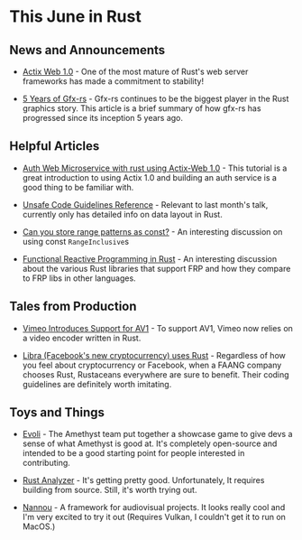 # This June in Rust

## News and Announcements

- [Actix Web 1.0](https://github.com/actix/actix-web/blob/master/CHANGES.md) - One of the most mature of Rust's web server frameworks has made a commitment to stability!

- [5 Years of Gfx-rs](https://gfx-rs.github.io/2019/06/12/anniversary-5.html) - Gfx-rs continues to be the biggest player in the Rust graphics story. This article is a brief summary of how gfx-rs has progressed since its inception 5 years ago.

## Helpful Articles

- [Auth Web Microservice with rust using Actix-Web 1.0](https://gill.net.in/posts/auth-microservice-rust-actix-web1.0-diesel-complete-tutorial/) - This tutorial is a great introduction to using Actix 1.0 and building an auth service is a good thing to be familiar with.

- [Unsafe Code Guidelines Reference](https://rust-lang.github.io/unsafe-code-guidelines/) - Relevant to last month's talk, currently only has detailed info on data layout in Rust.

- [Can you store range patterns as const?](https://users.rust-lang.org/t/can-you-store-range-patterns-as-const/29560) -  An interesting discussion on using const `RangeInclusive`s

- [Functional Reactive Programming in Rust](https://users.rust-lang.org/t/does-rust-need-rx-implementation-and-or-more/29481) - An interesting discussion about the various Rust libraries that support FRP and how they compare to FRP libs in other languages.

## Tales from Production

- [Vimeo Introduces Support for AV1](https://press.vimeo.com/61553-vimeo-introduces-support-for-royalty-free-video-codec-av1) - To support AV1, Vimeo now relies on a video encoder written in Rust.

- [Libra (Facebook's new cryptocurrency) uses Rust](https://developers.libra.org/docs/community/coding-guidelines) - Regardless of how you feel about cryptocurrency or Facebook, when a FAANG company chooses Rust, Rustaceans everywhere are sure to benefit. Their coding guidelines are definitely worth imitating.

## Toys and Things

- [Evoli](https://amethyst.rs/posts/evoli-an-official-amethyst-showcase-game) - The Amethyst team put together a showcase game to give devs a sense of what Amethyst is good at. It's completely open-source and intended to be a good starting point for people interested in contributing.

- [Rust Analyzer](https://github.com/rust-analyzer/rust-analyzer) - It's getting pretty good. Unfortunately, It requires building from source. Still, it's worth trying out.

- [Nannou](https://nannou.cc/posts/nannou_v0.9) - A framework for audiovisual projects. It looks really cool and I'm very excited to try it out (Requires Vulkan, I couldn't get it to run on MacOS.)
